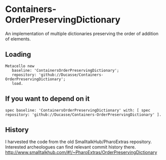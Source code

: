 # Containers-OrderPreservingDictionary
An implementation of multiple dictionaries preserving the order of addition of elements.

## Loading

```
Metacello new
   baseline: 'ContainersOrderPreservingDictionary';
   repository: 'github://Ducasse/Containers-OrderPreservingDictionary';
   load.
```

## If you want to depend on it

```
spec baseline: 'ContainersOrderPreservingDictionary' with: [ spec repository: 'github://Ducasse/Containers-OrderPreservingDictionary' ].
```

## History
I harvested the code from the old SmalltalkHub/PharoExtras repository. Interested archeologues can find relevant commit history there. 
http://www.smalltalkhub.com/#!/~PharoExtras/OrderPreservingDictionary
